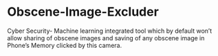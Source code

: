 # Obscene-Image-Excluder
Cyber Security- Machine learning integrated tool which by default won’t allow sharing of obscene images and saving of any obscene image in Phone’s Memory clicked by this camera.

